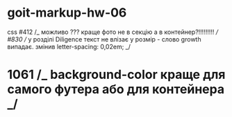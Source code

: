 # goit-markup-hw-06

css #412 /_ можливо ??? краще фото не в секцію а в контейнер?!!!!!!!!! _/ #830
/_ у розділі Diligence текст не влізає у розмір - слово growth випадає. змінив
letter-spacing: 0,02em; _/

# 1061 /_ background-color краще для самого футера або для контейнера _/
